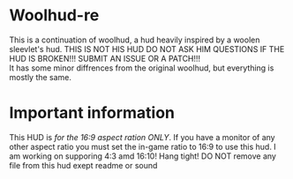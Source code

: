 # Woolhud-re
This is a continuation of woolhud, a hud heavily inspired by a woolen sleevlet's hud. 
THIS IS NOT HIS HUD DO NOT ASK HIM QUESTIONS IF THE HUD IS BROKEN!!! SUBMIT AN ISSUE OR A PATCH!!!   
It has some minor diffrences from the original woolhud, but everything is mostly the same.

# Important information
This HUD is *for the 16:9 aspect ration ONLY*. If you have a monitor of any other aspect ratio you must set the in-game ratio to 16:9 to use this hud. I am working on supporing 4:3 amd 16:10! Hang tight!
DO NOT remove any file from this hud exept readme or sound
